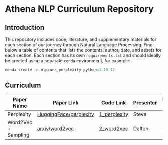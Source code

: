 # Athena NLP Curriculum Repository

## Introduction

This repository includes code, literature, and supplementary materials for each section of our journey through Natural Language Processing. Find below a table of contents that lists the contents, author, date, and assets for each section. Each section has its own `requirements.txt` and should ideally be created using a separate `conda` environment, for example:

```python
conda create -n nlpcurr_perplexity python=3.10.12
```

## Curriculum

| **Paper Name**      | **Paper Link**                                                                | **Code Link**                | **Presenter** | **Presentation Date** |
| ------------------- | ----------------------------------------------------------------------------- | ---------------------------- | ------------- | --------------------- |
| Perplexity          | [HuggingFace/perplexity](https://huggingface.co/docs/transformers/perplexity) | [1_perplexity](1_perplexity) | Steve         | 8/29/2024             |
| Word2Vec + Sampling | [arxiv/word2vec](https://arxiv.org/pdf/1301.3781)                             | [2_word2vec](2_word2vec)     | Dalton        | 9/5/2024              |
